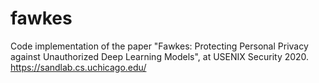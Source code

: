 # fawkes
Code implementation of the paper "Fawkes: Protecting Personal Privacy against Unauthorized Deep Learning Models", at USENIX Security 2020. https://sandlab.cs.uchicago.edu/
